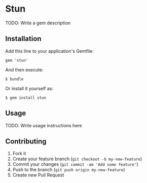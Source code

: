 # Stun

TODO: Write a gem description

## Installation

Add this line to your application's Gemfile:

    gem 'stun'

And then execute:

    $ bundle

Or install it yourself as:

    $ gem install stun

## Usage

TODO: Write usage instructions here

## Contributing

1. Fork it
2. Create your feature branch (`git checkout -b my-new-feature`)
3. Commit your changes (`git commit -am 'Add some feature'`)
4. Push to the branch (`git push origin my-new-feature`)
5. Create new Pull Request
